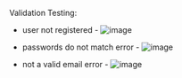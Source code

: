 








Validation Testing:
- user not registered -
![image](https://github.com/user-attachments/assets/47d9cdd5-7c01-455a-aee7-f58126686fac)

- passwords do not match error - 
![image](https://github.com/user-attachments/assets/a4e63df6-ae00-4eff-91d9-25a0d747ce2f)

- not a valid email error -
![image](https://github.com/user-attachments/assets/d6c9d37a-83ca-48df-9a65-3f8a016965d4)


